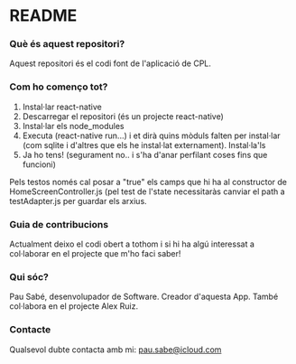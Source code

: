 # README #

### Què és aquest repositori? ###
Aquest repositori és el codi font de l'aplicació de CPL.

### Com ho començo tot? ###
1. Instal·lar react-native
2. Descarregar el repositori (és un projecte react-native)
3. Instal·lar els node_modules
4. Executa (react-native run...) i et dirà quins mòduls falten per instal·lar (com sqlite i d'altres que els he instal·lat externament). Instal·la'ls
5. Ja ho tens! (segurament no.. i s'ha d'anar perfilant coses fins que funcioni)

Pels testos només cal posar a "true" els camps que hi ha al constructor de HomeScreenController.js (pel test de l'state necessitaràs canviar el path a testAdapter.js per guardar els arxius.

### Guia de contribucions ###
Actualment deixo el codi obert a tothom i si hi ha algú interessat a col·laborar en el projecte que m'ho faci saber!

### Qui sóc? ###
Pau Sabé, desenvolupador de Software. Creador d'aquesta App.
També col·labora en el projecte Alex Ruiz.

### Contacte ###
Qualsevol dubte contacta amb mi: pau.sabe@icloud.com